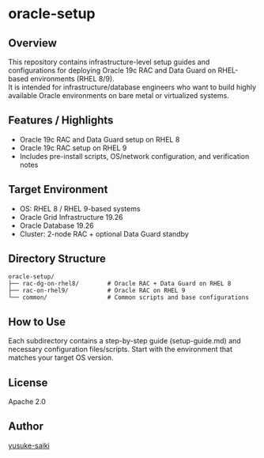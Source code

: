# oracle-setup

## Overview
This repository contains infrastructure-level setup guides and configurations for deploying Oracle 19c RAC and Data Guard on RHEL-based environments (RHEL 8/9).  
It is intended for infrastructure/database engineers who want to build highly available Oracle environments on bare metal or virtualized systems.

## Features / Highlights
- Oracle 19c RAC and Data Guard setup on RHEL 8
- Oracle 19c RAC setup on RHEL 9
- Includes pre-install scripts, OS/network configuration, and verification notes

## Target Environment
- OS: RHEL 8 / RHEL 9-based systems
- Oracle Grid Infrastructure 19.26
- Oracle Database 19.26
- Cluster: 2-node RAC + optional Data Guard standby

## Directory Structure
```
oracle-setup/
├── rac-dg-on-rhel8/        # Oracle RAC + Data Guard on RHEL 8
├── rac-on-rhel9/           # Oracle RAC on RHEL 9
└── common/                 # Common scripts and base configurations
```

## How to Use
Each subdirectory contains a step-by-step guide (setup-guide.md) and necessary configuration files/scripts.
Start with the environment that matches your target OS version.

## License
Apache 2.0

## Author
[yusuke-saiki](https://github.com/yusuke-saiki)
